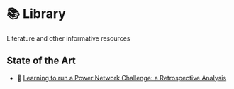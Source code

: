 # 📚 Library

Literature and other informative resources


## State of the Art

- 📄 [Learning to run a Power Network Challenge: a Retrospective Analysis](https://arxiv.org/pdf/2103.03104.pdf)
